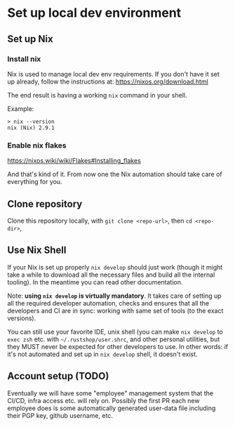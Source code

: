 # Set up local dev environment

## Set up Nix

### Install nix

Nix is used to manage local dev env requirements. If you don't have it set up already,
follow the instructions at: https://nixos.org/download.html

The end result is having a working `nix` command in your shell.

Example:

```
> nix --version
nix (Nix) 2.9.1
```

### Enable nix flakes

https://nixos.wiki/wiki/Flakes#Installing_flakes


And that's kind of it. From now one the Nix automation should
take care of everything for you.

## Clone repository

Clone this repository locally, with `git clone <repo-url>`, then `cd <repo-dir>`,


## Use Nix Shell

If your Nix is set up properly `nix develop` should just work (though it might take
a while to download all the necessary files and build all the internal tooling). In
the meantime you can read other documentation.

Note: **using `nix develop` is virtually mandatory**. It takes care of setting up
all the required developer automation, checks and ensures that all the developers and CI are 
in sync: working with same set of tools (to the exact versions).

You can still use your favorite IDE, unix shell (you can make `nix develop` to `exec zsh`
etc. with `~/.rustshop/user.shrc`, and other personal utilities, but they MUST never
be expected for other developers to use. In other words: if it's not automated and
set up in `nix develop` shell, it doesn't exist.

## Account setup (TODO)

Eventually we will have some "employee" management system that the CI/CD, infra access etc.
will rely on. Possibly the first PR each new employee does is some automatically generated
user-data file including their PGP key, github username, etc.

